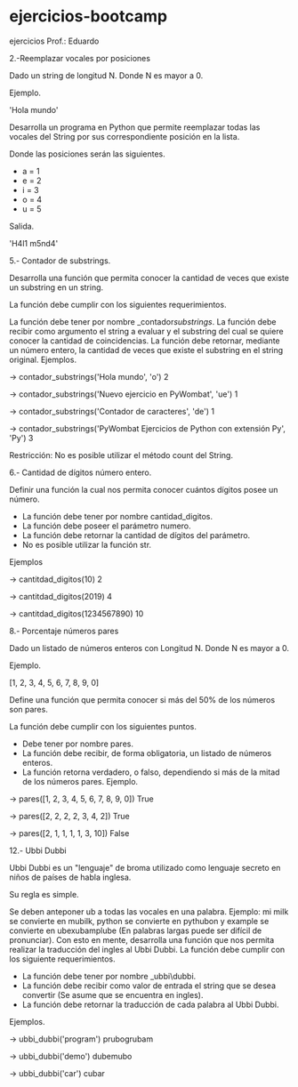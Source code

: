 # ejercicios-bootcamp
ejercicios Prof.: Eduardo

2.-Reemplazar vocales por posiciones

Dado un string de longitud N. Donde N es mayor a 0.

Ejemplo.

'Hola mundo'

Desarrolla un programa en Python que permite reemplazar todas las vocales del String por sus correspondiente posición en la lista.

Donde las posiciones serán las siguientes.

* a = 1
* e = 2
* i = 3
* o = 4
* u = 5

Salida.

'H4l1 m5nd4'


5.- Contador de substrings.

Desarrolla una función que permita conocer la cantidad de veces que existe un substring en un string.

La función debe cumplir con los siguientes requerimientos.

La función debe tener por nombre _contador*substrings*.
La función debe recibir como argumento el string a evaluar y el substring del cual se quiere conocer la cantidad de coincidencias.
La función debe retornar, mediante un número entero, la cantidad de veces que existe el substring en el string original.
Ejemplos.

-> contador_substrings('Hola mundo', 'o')
2

-> contador_substrings('Nuevo ejercicio en PyWombat', 'ue')
1

-> contador_substrings('Contador de caracteres', 'de')
1

-> contador_substrings('PyWombat Ejercicios de Python con extensión Py', 'Py')
3

Restricción: No es posible utilizar el método count del String. 


6.- Cantidad de dígitos número entero.

Definir una función la cual nos permita conocer cuántos dígitos posee un número.

* La función debe tener por nombre cantidad_digitos.
* La función debe poseer el parámetro numero.
* La función debe retornar la cantidad de dígitos del parámetro.
* No es posible utilizar la función str.

Ejemplos

-> cantitdad_digitos(10)
2

-> cantitdad_digitos(2019)
4

-> cantitdad_digitos(1234567890)
10


8.- Porcentaje números pares

Dado un listado de números enteros con Longitud N. Donde N es mayor a 0.

Ejemplo.

[1, 2, 3, 4, 5, 6, 7, 8, 9, 0]


Define una función que permita conocer si más del 50% de los números son pares.

La función debe cumplir con los siguientes puntos.

* Debe tener por nombre pares.
* La función debe recibir, de forma obligatoria, un listado de números enteros.
* La función retorna verdadero, o falso, dependiendo si más de la mitad de los números pares.
Ejemplo.

-> pares([1, 2, 3, 4, 5, 6, 7, 8, 9, 0])
True

-> pares([2, 2, 2, 2, 3, 4, 2])
True

-> pares([2, 1, 1, 1, 1, 3, 10])
False


12.- Ubbi Dubbi

Ubbi Dubbi es un "lenguaje" de broma utilizado como lenguaje secreto en niños de países de habla inglesa.

Su regla es simple.

Se deben anteponer ub a todas las vocales en una palabra. Ejemplo: mi milk se convierte en mubilk, python se convierte en pythubon y example se convierte en ubexubamplube (En palabras largas puede ser difícil de pronunciar).
Con esto en mente, desarrolla una función que nos permita realizar la traducción del ingles al Ubbi Dubbi. La función debe cumplir con los siguiente requerimientos.

* La función debe tener por nombre _ubbi\dubbi.
* La función debe recibir como valor de entrada el string que se desea convertir (Se asume que se encuentra en ingles).
* La función debe retornar la traducción de cada palabra al Ubbi Dubbi.

Ejemplos.

-> ubbi_dubbi('program')
prubogrubam

-> ubbi_dubbi('demo')
dubemubo

-> ubbi_dubbi('car')
cubar
